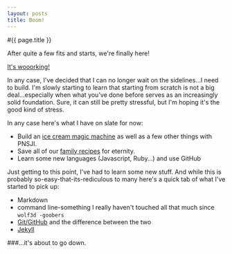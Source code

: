 ```yaml
---
layout: posts
title: Boom!
---
```



#{{ page.title }}

After quite a few fits and starts, we're finally here!

[It's wooorking!](http://youtu.be/0FGh3UOwH8w)

In any case, I've decided that I can no longer wait on the sidelines…I need to build.  I'm slowly starting to learn that starting from scratch is not a big deal…especially when what you've done before serves as an increasingly solid foundation.  Sure, it can still be pretty stressful, but I'm hoping it's the good kind of stress.

In any case here's what I have on slate for now:

* Build an [ice cream magic machine](https://github.com/ajjimenez/ice-cream-magic) as well as a few other things with PNSJI.
* Save all of our [family recipes](http://ajjimenez.github.io/Family-Food-Recipes) for eternity.
* Learn some new languages (Javascript, Ruby…) and use GitHub

Just getting to this point, I've had to learn some new stuff.  And while this is probably so-easy-that-its-rediculous to many here's a quick tab of what I've started to pick up:

* Markdown
* command line-something I really haven't touched all that much since `wolf3d -goobers`
* [Git/GitHub](http://github.com) and the difference between the two
* [Jekyll](http://jekyllrb.com/)

###…it's about to go down.

	

     
		